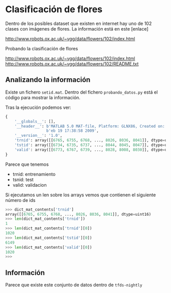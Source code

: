 # Clasificación de flores

Dentro de los posibles dataset que existen en internet hay uno de 102 clases con imágenes de flores. La información está en este [enlace]

http://www.robots.ox.ac.uk/~vgg/data/flowers/102/index.html

Probando la clasificación de flores

http://www.robots.ox.ac.uk/~vgg/data/flowers/102/index.html
http://www.robots.ox.ac.uk/~vgg/data/flowers/102/README.txt

## Analizando la información

Existe un fichero ``` setid.mat ```. Dentro del fichero ``` probando_datos.py ``` está el código para mostrar la información.

Tras la ejecución podemos ver:
```python
{   
    '__globals__': [],
    '__header__': b'MATLAB 5.0 MAT-file, Platform: GLNX86, Created on: Thu F'
                  b'eb 19 17:38:58 2009',
    '__version__': '1.0',
    'trnid': array([[6765, 6755, 6768, ..., 8026, 8036, 8041]], dtype=uint16),
    'tstid': array([[6734, 6735, 6737, ..., 8044, 8045, 8047]], dtype=uint16),
    'valid': array([[6773, 6767, 6739, ..., 8028, 8008, 8030]], dtype=uint16)
}
```

Parece que tenemos
- trnid: entrenamiento
- tsnid: test
- valid: validacion

Si ejecutamos un len sobre los arrays vemos que contienen el siguiente número de ids
```python
>>> dict_mat_contents['trnid']
array([[6765, 6755, 6768, ..., 8026, 8036, 8041]], dtype=uint16)
>>> len(dict_mat_contents['trnid'])
1
>>> len(dict_mat_contents['trnid'][0])
1020
>>> len(dict_mat_contents['tstid'][0])
6149
>>> len(dict_mat_contents['valid'][0])
1020
>>> 

```

## Información

Parece que existe este conjunto de datos dentro de ```tfds-nightly```



 
